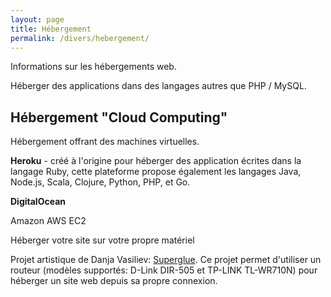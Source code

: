 ```yaml
---
layout: page
title: Hébergement
permalink: /divers/hebergement/
---
```


Informations sur les hébergements web.

Héberger des applications dans des langages autres que PHP / MySQL.

## Hébergement "Cloud Computing"

Hébergement offrant des machines virtuelles.

**Heroku** - créé à l'origine pour héberger des application écrites dans la langage Ruby, cette plateforme propose également les langages Java, Node.js, Scala, Clojure, Python, PHP, et Go.

**DigitalOcean**

Amazon AWS EC2

Héberger votre site sur votre propre matériel

Projet artistique de Danja Vasiliev: [Superglue](https://superglue.it/buy/). Ce projet permet d'utiliser un routeur (modèles supportés:  D-Link DIR-505 et TP-LINK TL-WR710N) pour héberger un site web depuis sa propre connexion.